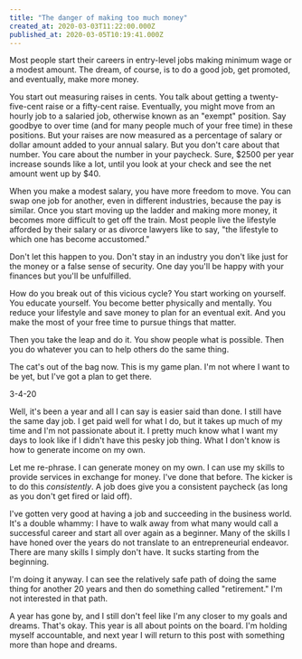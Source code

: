 ```yaml
---
title: "The danger of making too much money"
created_at: 2020-03-03T11:22:00.000Z
published_at: 2020-03-05T10:19:41.000Z
---
```

Most people start their careers in entry-level jobs making minimum wage or a modest amount. The dream, of course, is to do a good job, get promoted, and eventually, make more money. 

You start out measuring raises in cents. You talk about getting a twenty-five-cent raise or a fifty-cent raise. Eventually, you might move from an hourly job to a salaried job, otherwise known as an "exempt" position. Say goodbye to over time (and for many people much of your free time) in these positions. But your raises are now measured as a percentage of salary or dollar amount added to your annual salary. But you don't care about that number. You care about the number in your paycheck. Sure, $2500 per year increase sounds like a lot, until you look at your check and see the net amount went up by $40.

When you make a modest salary, you have more freedom to move. You can swap one job for another, even in different industries, because the pay is similar. Once you start moving up the ladder and making more money, it becomes more difficult to get off the train. Most people live the lifestyle afforded by their salary or as divorce lawyers like to say, "the lifestyle to which one has become accustomed." 

Don't let this happen to you. Don't stay in an industry you don't like just for the money or a false sense of security. One day you'll be happy with your finances but you'll be unfulfilled. 

How do you break out of this vicious cycle? You start working on yourself. You educate yourself. You become better physically and mentally. You reduce your lifestyle and save money to plan for an eventual exit. And you make the most of your free time to pursue things that matter. 

Then you take the leap and do it. You show people what is possible. Then you do whatever you can to help others do the same thing. 

The cat's out of the bag now. This is my game plan. I'm not where I want to be yet, but I've got a plan to get there. 

3-4-20

Well, it's been a year and all I can say is easier said than done. I still have the same day job. I get paid well for what I do, but it takes up much of my time and I'm not passionate about it. I pretty much know what I want my days to look like if I didn't have this pesky job thing. What I don't know is how to generate income on my own. 

Let me re-phrase. I can generate money on my own. I can use my skills to provide services in exchange for money. I've done that before. The kicker is to do this _consistently_. A job does give you a consistent paycheck (as long as you don't get fired or laid off). 

I've gotten very good at having a job and succeeding in the business world. It's a double whammy: I have to walk away from what many would call a successful career and start all over again as a beginner. Many of the skills I have honed over the years do not translate to an entrepreneurial endeavor. There are many skills I simply don't have. It sucks starting from the beginning.

I'm doing it anyway. I can see the relatively safe path of doing the same thing for another 20 years and then do something called "retirement." I'm not interested in that path. 

A year has gone by, and I still don't feel like I'm any closer to my goals and dreams. That's okay. This year is all about points on the board. I'm holding myself accountable, and next year I will return to this post with something more than hope and dreams.
